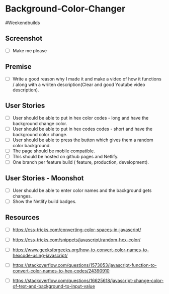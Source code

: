 # Background-Color-Changer
#Weekendbuilds

## Screenshot
- [ ] Make me please

## Premise
- [ ] Write a good reason why I made it and make a video of how it functions / along with a wriiten description(Clear and good Youtube video description). 

## User Stories
- [ ] User should be able to put in hex color codes - long and have the background change color.
- [ ] User should be able to put in hex codes codes - short and have the background color change. 
- [ ] User should be able to press the button which gives them a random color background.
- [ ] The page should be mobile compatible.
- [ ] This should be hosted on github pages and Netlify.
- [ ] One branch per feature build ( feature, production, development).  

## User Stories - Moonshot 
- [ ] User should be able to enter color names and the background gets changes. 
- [ ] Show the Netlify build badges.

## Resources
- [ ] https://css-tricks.com/converting-color-spaces-in-javascript/
- [ ] https://css-tricks.com/snippets/javascript/random-hex-color/
- [ ] https://www.geeksforgeeks.org/how-to-convert-color-names-to-hexcode-using-javascript/
- [ ] https://stackoverflow.com/questions/1573053/javascript-function-to-convert-color-names-to-hex-codes/24390910
- [ ] https://stackoverflow.com/questions/16625618/javascript-change-color-of-text-and-background-to-input-value 

